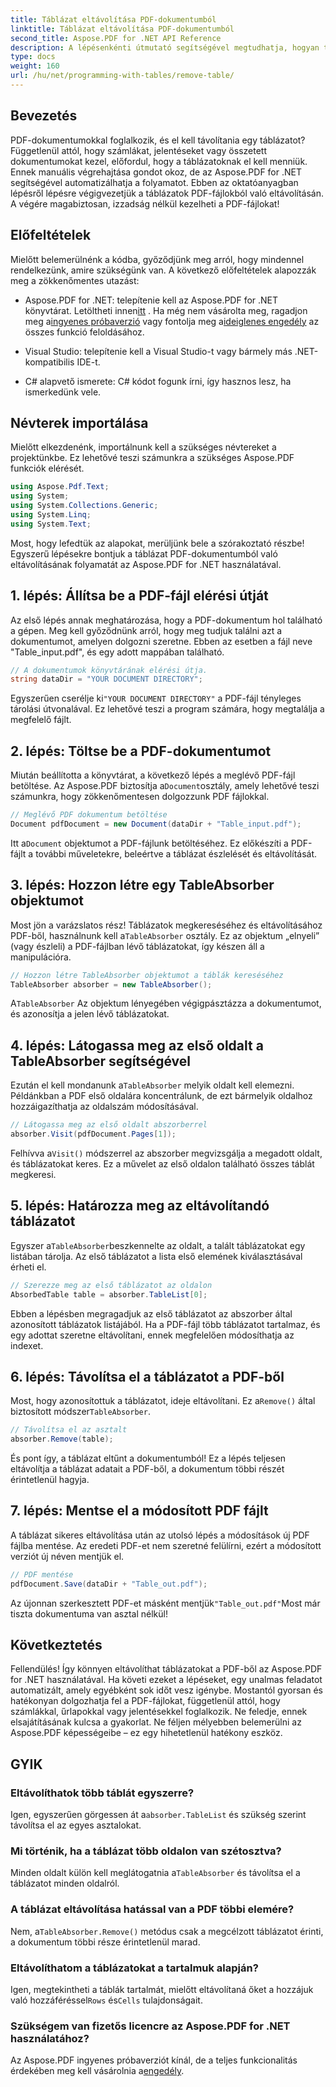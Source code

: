 ```yaml
---
title: Táblázat eltávolítása PDF-dokumentumból
linktitle: Táblázat eltávolítása PDF-dokumentumból
second_title: Aspose.PDF for .NET API Reference
description: A lépésenkénti útmutató segítségével megtudhatja, hogyan távolíthat el táblázatokat PDF-dokumentumokból az Aspose.PDF for .NET használatával. Egyszerűsítse a PDF-kezelést ezzel az egyszerű oktatóanyaggal.
type: docs
weight: 160
url: /hu/net/programming-with-tables/remove-table/
---
```

## Bevezetés

PDF-dokumentumokkal foglalkozik, és el kell távolítania egy táblázatot? Függetlenül attól, hogy számlákat, jelentéseket vagy összetett dokumentumokat kezel, előfordul, hogy a táblázatoknak el kell menniük. Ennek manuális végrehajtása gondot okoz, de az Aspose.PDF for .NET segítségével automatizálhatja a folyamatot. Ebben az oktatóanyagban lépésről lépésre végigvezetjük a táblázatok PDF-fájlokból való eltávolításán. A végére magabiztosan, izzadság nélkül kezelheti a PDF-fájlokat!

## Előfeltételek

Mielőtt belemerülnénk a kódba, győződjünk meg arról, hogy mindennel rendelkezünk, amire szükségünk van. A következő előfeltételek alapozzák meg a zökkenőmentes utazást:

-  Aspose.PDF for .NET: telepítenie kell az Aspose.PDF for .NET könyvtárat. Letöltheti innen[itt](https://releases.aspose.com/pdf/net/) . Ha még nem vásárolta meg, ragadjon meg a[ingyenes próbaverzió](https://releases.aspose.com/) vagy fontolja meg a[ideiglenes engedély](https://purchase.aspose.com/temporary-license/) az összes funkció feloldásához.
  
- Visual Studio: telepítenie kell a Visual Studio-t vagy bármely más .NET-kompatibilis IDE-t.
  
- C# alapvető ismerete: C# kódot fogunk írni, így hasznos lesz, ha ismerkedünk vele.

## Névterek importálása

Mielőtt elkezdenénk, importálnunk kell a szükséges névtereket a projektünkbe. Ez lehetővé teszi számunkra a szükséges Aspose.PDF funkciók elérését.

```csharp
using Aspose.Pdf.Text;
using System;
using System.Collections.Generic;
using System.Linq;
using System.Text;
```

Most, hogy lefedtük az alapokat, merüljünk bele a szórakoztató részbe! Egyszerű lépésekre bontjuk a táblázat PDF-dokumentumból való eltávolításának folyamatát az Aspose.PDF for .NET használatával.

## 1. lépés: Állítsa be a PDF-fájl elérési útját

Az első lépés annak meghatározása, hogy a PDF-dokumentum hol található a gépen. Meg kell győződnünk arról, hogy meg tudjuk találni azt a dokumentumot, amelyen dolgozni szeretne. Ebben az esetben a fájl neve "Table_input.pdf", és egy adott mappában található.

```csharp
// A dokumentumok könyvtárának elérési útja.
string dataDir = "YOUR DOCUMENT DIRECTORY";
```

 Egyszerűen cserélje ki`"YOUR DOCUMENT DIRECTORY"` a PDF-fájl tényleges tárolási útvonalával. Ez lehetővé teszi a program számára, hogy megtalálja a megfelelő fájlt.

## 2. lépés: Töltse be a PDF-dokumentumot

 Miután beállította a könyvtárat, a következő lépés a meglévő PDF-fájl betöltése. Az Aspose.PDF biztosítja a`Document`osztály, amely lehetővé teszi számunkra, hogy zökkenőmentesen dolgozzunk PDF fájlokkal.

```csharp
// Meglévő PDF dokumentum betöltése
Document pdfDocument = new Document(dataDir + "Table_input.pdf");
```

 Itt a`Document` objektumot a PDF-fájlunk betöltéséhez. Ez előkészíti a PDF-fájlt a további műveletekre, beleértve a táblázat észlelését és eltávolítását.

## 3. lépés: Hozzon létre egy TableAbsorber objektumot

 Most jön a varázslatos rész! Táblázatok megkereséséhez és eltávolításához PDF-ből, használnunk kell a`TableAbsorber` osztály. Ez az objektum „elnyeli” (vagy észleli) a PDF-fájlban lévő táblázatokat, így készen áll a manipulációra.

```csharp
// Hozzon létre TableAbsorber objektumot a táblák kereséséhez
TableAbsorber absorber = new TableAbsorber();
```

 A`TableAbsorber` Az objektum lényegében végigpásztázza a dokumentumot, és azonosítja a jelen lévő táblázatokat.

## 4. lépés: Látogassa meg az első oldalt a TableAbsorber segítségével

 Ezután el kell mondanunk a`TableAbsorber` melyik oldalt kell elemezni. Példánkban a PDF első oldalára koncentrálunk, de ezt bármelyik oldalhoz hozzáigazíthatja az oldalszám módosításával.

```csharp
// Látogassa meg az első oldalt abszorberrel
absorber.Visit(pdfDocument.Pages[1]);
```

 Felhívva a`Visit()` módszerrel az abszorber megvizsgálja a megadott oldalt, és táblázatokat keres. Ez a művelet az első oldalon található összes táblát megkeresi.

## 5. lépés: Határozza meg az eltávolítandó táblázatot

 Egyszer a`TableAbsorber`beszkennelte az oldalt, a talált táblázatokat egy listában tárolja. Az első táblázatot a lista első elemének kiválasztásával érheti el.

```csharp
// Szerezze meg az első táblázatot az oldalon
AbsorbedTable table = absorber.TableList[0];
```

Ebben a lépésben megragadjuk az első táblázatot az abszorber által azonosított táblázatok listájából. Ha a PDF-fájl több táblázatot tartalmaz, és egy adottat szeretne eltávolítani, ennek megfelelően módosíthatja az indexet.

## 6. lépés: Távolítsa el a táblázatot a PDF-ből

 Most, hogy azonosítottuk a táblázatot, ideje eltávolítani. Ez a`Remove()` által biztosított módszer`TableAbsorber`.

```csharp
// Távolítsa el az asztalt
absorber.Remove(table);
```

És pont így, a táblázat eltűnt a dokumentumból! Ez a lépés teljesen eltávolítja a táblázat adatait a PDF-ből, a dokumentum többi részét érintetlenül hagyja.

## 7. lépés: Mentse el a módosított PDF fájlt

A táblázat sikeres eltávolítása után az utolsó lépés a módosítások új PDF fájlba mentése. Az eredeti PDF-et nem szeretné felülírni, ezért a módosított verziót új néven mentjük el.

```csharp
// PDF mentése
pdfDocument.Save(dataDir + "Table_out.pdf");
```

 Az újonnan szerkesztett PDF-et másként mentjük`"Table_out.pdf"`Most már tiszta dokumentuma van asztal nélkül!

## Következtetés

Fellendülés! Így könnyen eltávolíthat táblázatokat a PDF-ből az Aspose.PDF for .NET használatával. Ha követi ezeket a lépéseket, egy unalmas feladatot automatizált, amely egyébként sok időt vesz igénybe. Mostantól gyorsan és hatékonyan dolgozhatja fel a PDF-fájlokat, függetlenül attól, hogy számlákkal, űrlapokkal vagy jelentésekkel foglalkozik. Ne feledje, ennek elsajátításának kulcsa a gyakorlat. Ne féljen mélyebben belemerülni az Aspose.PDF képességeibe – ez egy hihetetlenül hatékony eszköz.

## GYIK

### Eltávolíthatok több táblát egyszerre?  
 Igen, egyszerűen görgessen át a`absorber.TableList` és szükség szerint távolítsa el az egyes asztalokat.

### Mi történik, ha a táblázat több oldalon van szétosztva?  
 Minden oldalt külön kell meglátogatnia a`TableAbsorber` és távolítsa el a táblázatot minden oldalról.

### A táblázat eltávolítása hatással van a PDF többi elemére?  
 Nem, a`TableAbsorber.Remove()` metódus csak a megcélzott táblázatot érinti, a dokumentum többi része érintetlenül marad.

### Eltávolíthatom a táblázatokat a tartalmuk alapján?  
 Igen, megtekintheti a táblák tartalmát, mielőtt eltávolítaná őket a hozzájuk való hozzáféréssel`Rows` és`Cells` tulajdonságait.

### Szükségem van fizetős licencre az Aspose.PDF for .NET használatához?  
 Az Aspose.PDF ingyenes próbaverziót kínál, de a teljes funkcionalitás érdekében meg kell vásárolnia a[engedély](https://purchase.aspose.com/buy).
